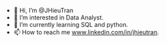 - 👋 Hi, I’m @JHieuTran
- 👀 I’m interested in Data Analyst. 
- 🌱 I’m currently learning SQL and python. 
- 📫 How to reach me www.linkedin.com/in/jhieutran.

<!---
JHieuTran/JHieuTran is a ✨ special ✨ repository because its `README.md` (this file) appears on your GitHub profile.
You can click the Preview link to take a look at your changes.
--->
